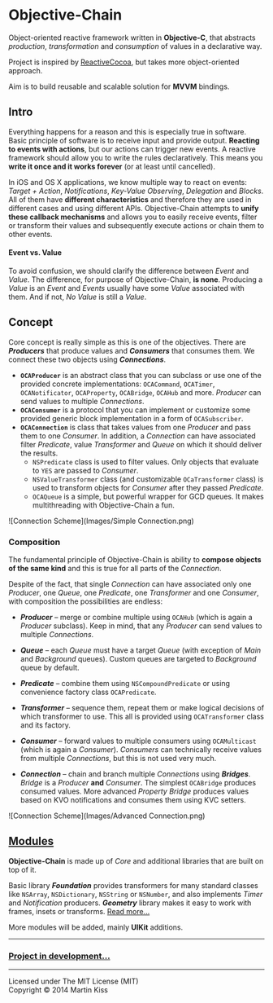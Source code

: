 Objective-Chain
===============

Object-oriented reactive framework written in **Objective-C**, that abstracts _production_, _transformation_ and _consumption_ of values in a declarative way.

Project is inspired by [ReactiveCocoa](https://github.com/ReactiveCocoa/ReactiveCocoa), but takes more object-oriented approach.

Aim is to build reusable and scalable solution for **MVVM** bindings.



Intro
-----

Everything happens for a reason and this is especially true in software. Basic principle of software is to receive input and provide output. **Reacting to events with actions**, but our actions can trigger new events. A reactive framework should allow you to write the rules declaratively. This means you **write it once and it works forever** (or at least until cancelled).

In iOS and OS X applications, we know multiple way to react on events: *Target + Action*, *Notifications*, *Key-Value Observing*, *Delegation* and *Blocks*. All of them have **different characteristics** and therefore they are used in different cases and using different APIs. Objective-Chain attempts to **unify these callback mechanisms** and allows you to easily receive events, filter or transform their values and subsequently execute actions or chain them to other events.


#### Event vs. Value

To avoid confusion, we should clarify the difference between *Event* and *Value*. The difference, for purpose of Objective-Chain, **is none**. Producing a *Value* is an *Event* and *Events* usually have some *Value* associated with them. And if not, *No Value* is still a *Value*.



Concept
-------

Core concept is really simple as this is one of the objectives. There are ***Producers*** that produce values and ***Consumers*** that consumes them. We connect these two objects using ***Connections***.

  - **`OCAProducer`** is an abstract class that you can subclass or use one of the provided concrete implementations: `OCACommand`, `OCATimer`, `OCANotificator`, `OCAProperty`, `OCABridge`, `OCAHub` and more. *Producer* can send values to multiple *Connections*.
  - **`OCAConsumer`** is a protocol that you can implement or customize some provided generic block implementation in a form of `OCASubscriber`.
  - **`OCAConnection`** is class that takes values from one *Producer* and pass them to one *Consumer*. In addition, a *Connection* can have associated filter *Predicate*, value *Transformer* and *Queue* on which it should deliver the results.
      - `NSPredicate` class is used to filter values. Only objects that evaluate to `YES` are passed to *Consumer*.
      - `NSValueTransformer` class (and customizable `OCaTransformer` class) is used to transform objects for *Consumer* after they passed *Predicate*.
      - `OCAQueue` is a simple, but powerful wrapper for GCD queues. It makes multithreading with Objective-Chain a fun.

![Connection Scheme](Images/Simple Connection.png)


### Composition

The fundamental principle of Objective-Chain is ability to **compose objects of the same kind** and this is true for all parts of the *Connection*.

Despite of the fact, that single *Connection* can have associated only one *Producer*, one *Queue*, one *Predicate*, one *Transformer* and one *Consumer*, with composition the possibilities are endless:

  - ***Producer*** – merge or combine multiple using `OCAHub` (which is again a *Producer* subclass). Keep in mind, that any *Producer* can send values to multiple *Connections*.
  - ***Queue*** – each *Queue* must have a target *Queue* (with exception of *Main* and *Background* queues). Custom queues are targeted to *Background* queue by default.
  - ***Predicate*** – combine them using `NSCompoundPredicate` or using convenience factory class `OCAPredicate`.
  - ***Transformer*** – sequence them, repeat them or make logical decisions of which transformer to use. This all is provided using `OCATransformer` class and its factory.
  - ***Consumer*** – forward values to multiple consumers using `OCAMulticast` (which is again a *Consumer*). *Consumers* can technically receive values from multiple *Connections*, but this is not used very much.
  
  - ***Connection*** – chain and branch multiple *Connections* using ***Bridges***. *Bridge* is a *Producer* **and** *Consumer*. The simplest `OCABridge` produces consumed values. More advanced *Property Bridge* produces values based on KVO notifications and consumes them using KVC setters.

![Connection Scheme](Images/Advanced Connection.png)



## [Modules](./Sources)

**Objective-Chain** is made up of *Core* and additional libraries that are built on top of it. 

Basic library ***Foundation*** provides transformers for many standard classes like `NSArray`, `NSDictionary`, `NSString` or `NSNumber`, and also implements *Timer* and *Notification* producers. ***Geometry*** library makes it easy to work with frames, insets or transforms. [Read more…](./Sources)

More modules will be added, mainly **UIKit** additions.


---

### [Project in development…](https://github.com/iMartinKiss/Objective-Chain/issues/1)

---

Licensed under The MIT License (MIT)  
Copyright © 2014 Martin Kiss

